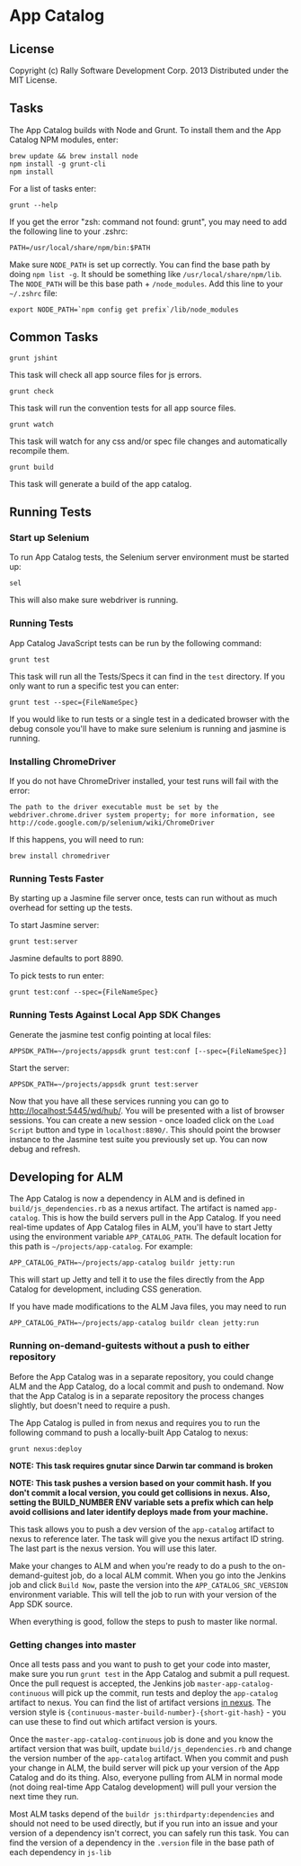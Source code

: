 # App Catalog

## License

Copyright (c) Rally Software Development Corp. 2013 Distributed under the MIT License.

## Tasks
The App Catalog builds with Node and Grunt. To install them and the App Catalog NPM modules, enter:

```
brew update && brew install node
npm install -g grunt-cli
npm install
```

For a list of tasks enter:
```
grunt --help
```

If you get the error "zsh: command not found: grunt", you may need to add the following line to your .zshrc:
```
PATH=/usr/local/share/npm/bin:$PATH
```

Make sure `NODE_PATH` is set up correctly. You can find the base path by doing `npm list -g`. It should be something like `/usr/local/share/npm/lib`. The `NODE_PATH` will be this base path + `/node_modules`. Add this line to your `~/.zshrc` file:
```
export NODE_PATH=`npm config get prefix`/lib/node_modules
```

## Common Tasks
```
grunt jshint
```
This task will check all app source files for js errors.

```
grunt check
```
This task will run the convention tests for all app source files.

```
grunt watch
```
This task will watch for any css and/or spec file changes and automatically recompile them.

```
grunt build
```
This task will generate a build of the app catalog.

## Running Tests

### Start up Selenium
To run App Catalog tests, the Selenium server environment must be started up:
```
sel
```

This will also make sure webdriver is running.

### Running Tests
App Catalog JavaScript tests can be run by the following command:
```
grunt test
```
This task will run all the Tests/Specs it can find in the `test` directory. If you only want to run a specific test you can enter:
```
grunt test --spec={FileNameSpec}
```
If you would like to run tests or a single test in a dedicated browser with the debug console you'll have to make sure selenium is running and jasmine is running.

### Installing ChromeDriver
If you do not have ChromeDriver installed, your test runs will fail with the error:
```
The path to the driver executable must be set by the webdriver.chrome.driver system property; for more information, see http://code.google.com/p/selenium/wiki/ChromeDriver
```
If this happens, you will need to run:
```
brew install chromedriver
```

### Running Tests Faster
By starting up a Jasmine file server once, tests can run without as much overhead for setting up the tests.

To start Jasmine server:
```
grunt test:server
```
Jasmine defaults to port 8890.

To pick tests to run enter:
```
grunt test:conf --spec={FileNameSpec}
```

### Running Tests Against Local App SDK Changes
Generate the jasmine test config pointing at local files:
```
APPSDK_PATH=~/projects/appsdk grunt test:conf [--spec={FileNameSpec}]
```
Start the server:
```
APPSDK_PATH=~/projects/appsdk grunt test:server
```

Now that you have all these services running you can go to [http://localhost:5445/wd/hub/](http://localhost:5445/wd/hub/). You will be presented with a list of browser sessions. You can create a new session - once loaded click on the `Load Script` button and type in `localhost:8890/`. This should point the browser instance to the Jasmine test suite you previously set up. You can now debug and refresh.

## Developing for ALM
The App Catalog is now a dependency in ALM and is defined in `build/js_dependencies.rb` as a nexus artifact. The artifact is named `app-catalog`. This is how the build servers pull in the App Catalog. If you need real-time updates of App Catalog files in ALM, you'll have to start Jetty using the environment variable `APP_CATALOG_PATH`. The default location for this path is `~/projects/app-catalog`. For example:
```
APP_CATALOG_PATH=~/projects/app-catalog buildr jetty:run
```
This will start up Jetty and tell it to use the files directly from the App Catalog for development, including CSS generation.

If you have made modifications to the ALM Java files, you may need to run
```
APP_CATALOG_PATH=~/projects/app-catalog buildr clean jetty:run
```

### Running on-demand-guitests without a push to either repository
Before the App Catalog was in a separate repository, you could change ALM and the App Catalog, do a local commit and push to ondemand. Now that the App Catalog is in a separate repository the process changes slightly, but doesn't need to require a push.

The App Catalog is pulled in from nexus and requires you to run the following command to push a locally-built App Catalog to nexus:
```
grunt nexus:deploy
```
**NOTE: This task requires gnutar since Darwin tar command is broken**

**NOTE: This task pushes a version based on your commit hash. If you don't commit a local version, you could get collisions in nexus. Also, setting the BUILD_NUMBER ENV variable sets a prefix which can help avoid collisions and later identify deploys made from your machine.**

This task allows you to push a dev version of the `app-catalog` artifact to nexus to reference later. The task will give you the nexus artifact ID string. The last part is the nexus version. You will use this later.

Make your changes to ALM and when you're ready to do a push to the on-demand-guitest job, do a local ALM commit. When you go into the Jenkins job and click `Build Now`, paste the version into the `APP_CATALOG_SRC_VERSION` environment variable. This will tell the job to run with your version of the App SDK source.

When everything is good, follow the steps to push to master like normal.

### Getting changes into master
Once all tests pass and you want to push to get your code into master, make sure you run `grunt test` in the App Catalog and submit a pull request. Once the pull request is accepted, the Jenkins job `master-app-catalog-continuous` will pick up the commit, run tests and deploy the `app-catalog` artifact to nexus. You can find the list of artifact versions [in nexus](http://alm-build.f4tech.com:8080/nexus/content/repositories/thirdparty/com/rallydev/js/app-catalog/). The version style is `{continuous-master-build-number}-{short-git-hash}` - you can use these to find out which artifact version is yours.

Once the `master-app-catalog-continuous` job is done and you know the artifact version that was built, update `build/js_dependencies.rb` and change the version number of the `app-catalog` artifact. When you commit and push your change in ALM, the build server will pick up your version of the App Catalog and do its thing. Also, everyone pulling from ALM in normal mode (not doing real-time App Catalog development) will pull your version the next time they run.

Most ALM tasks depend of the `buildr js:thirdparty:dependencies` and should not need to be used directly, but if you run into an issue and your version of a dependency isn't correct, you can safely run this task. You can find the version of a dependency in the `.version` file in the base path of each dependency in `js-lib`
